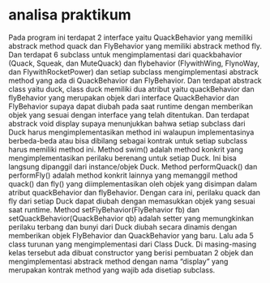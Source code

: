 # analisa praktikum
Pada program ini terdapat 2 interface yaitu QuackBehavior yang memiliki abstrack method quack dan FlyBehavior yang memiliki abstrack method fly. Dan terdapat 6 subclass  untuk mengimplamentasi dari quackbahavior (Quack, Squeak, dan MuteQuack)  dan flybehavior (FlywithWing, FlynoWay, dan FlywithRocketPower) dan setiap subclass mengimplementasi abstrack method yang ada di QuackBehavior dan FlyBehavior. Dan terdapat abstrack class yaitu duck, class duck memiliki dua atribut yaitu quackBehavior dan flyBehavior yang merupakan objek dari interface QuackBehavior dan FlyBehavior supaya dapat diubah pada saat runtime dengan memberikan objek yang sesuai dengan interface yang telah ditentukan. Dan terdapat abstrack void display supaya menunjukkan bahwa setiap subclass dari Duck harus mengimplementasikan method ini walaupun implementasinya berbeda-beda atau bisa dibilang sebagai kontrak untuk setiap subclass harus memiliki method ini. Method swim() adalah method konkrit yang mengimplementasikan perilaku berenang untuk setiap Duck. Ini bisa langsung dipanggil dari instance/objek Duck. Method performQuack() dan performFly() adalah method konkrit lainnya yang memanggil method quack() dan fly() yang diimplementasikan oleh objek yang disimpan dalam atribut quackBehavior dan flyBehavior. Dengan cara ini, perilaku quack dan fly dari setiap Duck dapat diubah dengan memasukkan objek yang sesuai saat runtime. Method setFlyBehavior(FlyBehavior fb) dan setQuackBehavior(QuackBehavior qb) adalah setter yang memungkinkan perilaku terbang dan bunyi dari Duck diubah secara dinamis dengan memberikan objek FlyBehavior dan QuackBehavior yang baru. Lalu ada 5 class turunan yang mengimplementasi dari Class Duck. Di masing-masing kelas tersebut ada dibuat constructor yang berisi pembuatan 2 objek dan mengimplementasi abstrack method dengan nama “display” yang merupakan kontrak method yang wajib ada disetiap subclass.